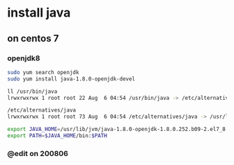# install java

## on centos 7

### openjdk8

```bash
sudo yum search openjdk
sudo yum install java-1.8.0-openjdk-devel

ll /usr/bin/java
lrwxrwxrwx 1 root root 22 Aug  6 04:54 /usr/bin/java -> /etc/alternatives/java

/etc/alternatives/java
lrwxrwxrwx 1 root root 73 Aug  6 04:54 /etc/alternatives/java -> /usr/lib/jvm/java-1.8.0-openjdk-1.8.0.252.b09-2.el7_8.x86_64/jre/bin/java

export JAVA_HOME=/usr/lib/jvm/java-1.8.0-openjdk-1.8.0.252.b09-2.el7_8.x86_64
export PATH=$JAVA_HOME/bin:$PATH

```

### @edit on 200806

